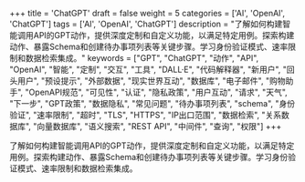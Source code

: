 +++
title = 'ChatGPT'
draft = false
weight = 5
categories = ['AI', 'OpenAI', 'ChatGPT']
tags = ['AI', 'OpenAI', 'ChatGPT']
description = "了解如何构建智能调用API的GPT动作，提供深度定制和自定义功能，以满足特定用例。探索构建动作、暴露Schema和创建待办事项列表等关键步骤。学习身份验证模式、速率限制和数据检索集成。"
keywords = ["GPT", "ChatGPT", "动作", "API", "OpenAI", "智能", "定制", "交互", "工具", "DALL·E", "代码解释器", "新用户", "回头用户", "预设提示", "外部数据", "现实世界互动", "数据库", "电子邮件", "购物助手", "OpenAPI规范", "可见性", "认证", "隐私政策", "用户互动", "请求", "天气", "下一步", "GPT政策", "数据隐私", "常见问题", "待办事项列表", "schema", "身份验证", "速率限制", "超时", "TLS", "HTTPS", "IP出口范围", "数据检索", "关系数据库", "向量数据库", "语义搜索", "REST API", "中间件", "查询", "权限"]
+++

了解如何构建智能调用API的GPT动作，提供深度定制和自定义功能，以满足特定用例。探索构建动作、暴露Schema和创建待办事项列表等关键步骤。学习身份验证模式、速率限制和数据检索集成。
